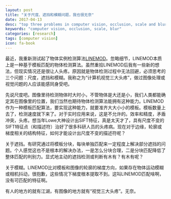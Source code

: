 ```yaml
---
layout: post
title: "关于尺度、遮挡和模糊问题，我也很无奈"
date: 2017-04-13
desc: "top three problems in computer vision, occlusion, scale and blurring"
keywords: "computer vision, occlusion, scale, blur"
categories: [research]
tags: [computer vision]
icon: fa-book
---
```


最近，我重新测试起了物体实例检测算法[LINEMOD](http://campar.in.tum.de/Chair/PublicationDetail?pub=hinterstoisser2011pami)。忽略细节，LINEMOD本质上是一种基于模板匹配的物体检测算法。虽然重拾LINEMOD后我有一些新的想法，但现实情况还是很让人头疼。原因就是物体检测过程中无法回避，必须思考的三个问题：尺度，遮挡和模糊。我称之为“计算机视觉三大头疼”，做过图像处理或视觉问题的人应该能感同身受吧。

先说尺度吧。图像里待检测物体时大时小，不管物体是大还是小，我们人类都能确定其在图像里的位置，我们当然也期待物体检测算法能拥有这种能力。LINEMOD作为一种模板匹配算法，要实现这种能力，就要准齐大大小小的模板。模板数量上去了，检测速度就下来了。对于实时应用来说，这是不允许的。效率和精度，矛盾冲突，头疼。想当年Lowe大神设计出SIFT特征，真是太天才了，具有尺度不变的SIFT特征点（和描述符）治好了很多科研人员的头疼病。现在对于边缘，轮廓或梯度相关的结构特征，如何才能设计出尺度不变的描述符呢？

关于遮挡。有研究通过将模板分块，每块单独匹配来一定程度上解决部分遮挡的问题。个人感觉这也不是根本的解决办法，一是怎么分块合理，二是分块匹配降低了整体匹配的判别力。显式地主动的遮挡检测或判断有木有？有木有呢？

关于模糊。LINEMOD比对模板和图像的轮廓的梯度方向，如果存在物体运动模糊或相机抖动，很抱歉，这些情况下梯度根本提取不到。这叫LINEMOD匹配啥啊，没有可匹配的特征啊。

有人的地方的就有江湖，有图像的地方就有“视觉三大头疼”。无奈。



